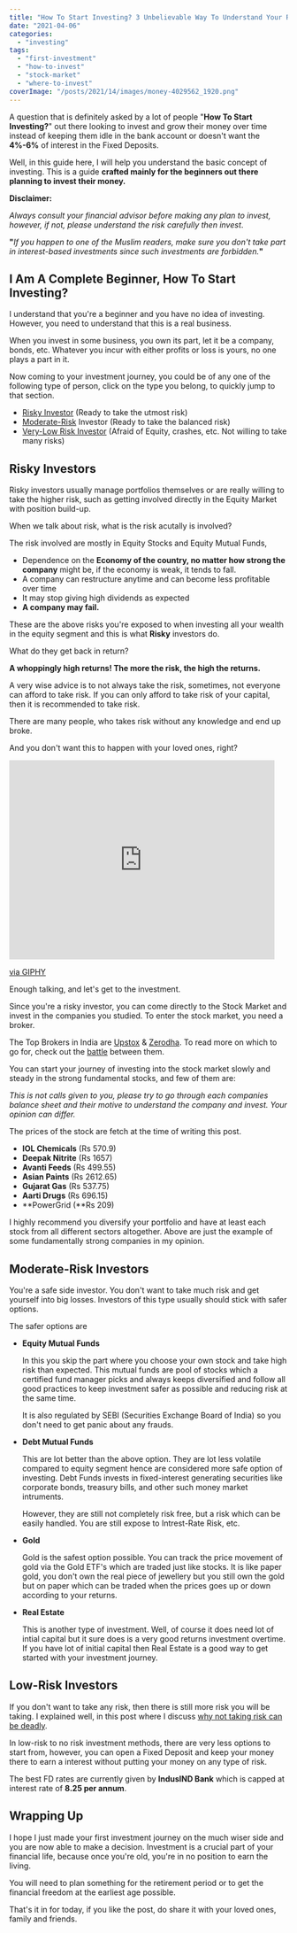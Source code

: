 ```yaml
---
title: "How To Start Investing? 3 Unbelievable Way To Understand Your Risk"
date: "2021-04-06"
categories: 
  - "investing"
tags: 
  - "first-investment"
  - "how-to-invest"
  - "stock-market"
  - "where-to-invest"
coverImage: "/posts/2021/14/images/money-4029562_1920.png"
---
```


A question that is definitely asked by a lot of people "**How To Start Investing?**" out there looking to invest and grow their money over time instead of keeping them idle in the bank account or doesn't want the **4%-6%** of interest in the Fixed Deposits.

Well, in this guide here, I will help you understand the basic concept of investing. This is a guide **crafted mainly for the beginners out there planning to invest their money.**

**Disclaimer:**

_Always consult your financial advisor before making any plan to invest, however, if not, please understand the risk carefully then invest_.  
  
**"**_If you happen to one of the Muslim readers, make sure you don't take part in interest-based investments since such investments are forbidden._**"**

## I Am A Complete Beginner, How To Start Investing?

I understand that you're a beginner and you have no idea of investing. However, you need to understand that this is a real business.

When you invest in some business, you own its part, let it be a company, bonds, etc. Whatever you incur with either profits or loss is yours, no one plays a part in it.

Now coming to your investment journey, you could be of any one of the following type of person, click on the type you belong, to quickly jump to that section.

- [Risky Investor](#risky) (Ready to take the utmost risk)
- [Moderate-Risk](#risk2) Investor (Ready to take the balanced risk)
- [Very-Low Risk Investor](#norisk) (Afraid of Equity, crashes, etc. Not willing to take many risks)

## **Risky Investors**

Risky investors usually manage portfolios themselves or are really willing to take the higher risk, such as getting involved directly in the Equity Market with position build-up.

When we talk about risk, what is the risk acutally is involved?

The risk involved are mostly in Equity Stocks and Equity Mutual Funds,

- Dependence on the **Economy of the country, no matter how strong the company** might be, if the economy is weak, it tends to fall.
- A company can restructure anytime and can become less profitable over time
- It may stop giving high dividends as expected
- **A company may fail.**

These are the above risks you're exposed to when investing all your wealth in the equity segment and this is what **Risky** investors do.

What do they get back in return?

**A whoppingly high returns! The more the risk, the high the returns.**

A very wise advice is to not always take the risk, sometimes, not everyone can afford to take risk. If you can only afford to take risk of your capital, then it is recommended to take risk.

There are many people, who takes risk without any knowledge and end up broke.

And you don't want this to happen with your loved ones, right?

<iframe src="https://giphy.com/embed/3orifdO6eKr9YBdOBq" width="480" height="360" frameborder="0" class="giphy-embed" allowfullscreen></iframe>

[via GIPHY](https://giphy.com/gifs/season-12-the-simpsons-12x4-3orifdO6eKr9YBdOBq)

Enough talking, and let's get to the investment.

Since you're a risky investor, you can come directly to the Stock Market and invest in the companies you studied. To enter the stock market, you need a broker.

The Top Brokers in India are [Upstox](https://cutt.ly/YxFtiXp) & [Zerodha](https://cutt.ly/dxFiqd7). To read more on which to go for, check out the [battle](https://sastaeinstein.com/upstox-vs-zerodha-the-stock-broker-battle/) between them.

You can start your journey of investing into the stock market slowly and steady in the strong fundamental stocks, and few of them are:

_This is not calls given to you, please try to go through each companies balance sheet and their motive to understand the company and invest. Your opinion can differ._

The prices of the stock are fetch at the time of writing this post.

- **IOL Chemicals** (Rs 570.9)
- **Deepak Nitrite** (Rs 1657)
- **Avanti Feeds** (Rs 499.55)
- **Asian Paints** (Rs 2612.65)
- **Gujarat Gas** (Rs 537.75)
- **Aarti Drugs** (Rs 696.15)
- **PowerGrid (**Rs 209)

I highly recommend you diversify your portfolio and have at least each stock from all different sectors altogether. Above are just the example of some fundamentally strong companies in my opinion.

## Moderate-Risk Investors

You're a safe side investor. You don't want to take much risk and get yourself into big losses. Investors of this type usually should stick with safer options.

The safer options are

- **Equity Mutual Funds**  
      
    In this you skip the part where you choose your own stock and take high risk than expected. This mutual funds are pool of stocks which a certified fund manager picks and always keeps diversified and follow all good practices to keep investment safer as possible and reducing risk at the same time.  
      
    It is also regulated by SEBI (Securities Exchange Board of India) so you don't need to get panic about any frauds.  
    
- **Debt Mutual Funds**  
      
    This are lot better than the above option. They are lot less volatile compared to equity segment hence are considered more safe option of investing. Debt Funds invests in fixed-interest generating securities like corporate bonds, treasury bills, and other such money market intruments.  
      
    However, they are still not completely risk free, but a risk which can be easily handled. You are still expose to Intrest-Rate Risk, etc.  
    
- **Gold**  
      
    Gold is the safest option possible. You can track the price movement of gold via the Gold ETF's which are traded just like stocks. It is like paper gold, you don't own the real piece of jewellery but you still own the gold but on paper which can be traded when the prices goes up or down according to your returns.  
    
- **Real Estate**  
      
    This is another type of investment. Well, of course it does need lot of intial capital but it sure does is a very good returns investment overtime. If you have lot of initial capital then Real Estate is a good way to get started with your investment journey.  
    

## Low-Risk Investors

If you don't want to take any risk, then there is still more risk you will be taking. I explained well, in this post where I discuss [why not taking risk can be deadly](https://sastaeinstein.com/why-investing-is-better-than-saving/).

In low-risk to no risk investment methods, there are very less options to start from, however, you can open a Fixed Deposit and keep your money there to earn a interest without putting your money on any type of risk.

The best FD rates are currently given by **IndusIND Bank** which is capped at interest rate of **8.25 per annum**.

## Wrapping Up

I hope I just made your first investment journey on the much wiser side and you are now able to make a decision. Investment is a crucial part of your financial life, because once you're old, you're in no position to earn the living.

You will need to plan something for the retirement period or to get the financial freedom at the earliest age possible.

That's it in for today, if you like the post, do share it with your loved ones, family and friends.
